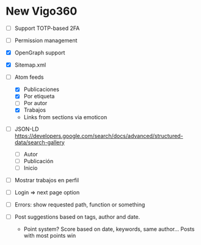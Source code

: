 # New Vigo360

- [ ] Support TOTP-based 2FA
- [ ] Permission management
- [X] OpenGraph support
- [X] Sitemap.xml
- [ ] Atom feeds
	- [X] Publicaciones
	- [X] Por etiqueta
	- [ ] Por autor
	- [X] Trabajos
	- Links from sections via emoticon
- [ ] JSON-LD
	https://developers.google.com/search/docs/advanced/structured-data/search-gallery
	- [ ] Autor
	- [ ] Publicación
	- [ ] Inicio
- [ ] Mostrar trabajos en perfil
- [ ] Login => next page option
- [ ] Errors: show requested path, function or something

- [ ] Post suggestions based on tags, author and date.
	- Point system? Score based on date, keywords, same author... Posts with most points win